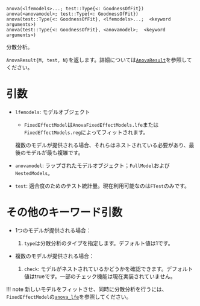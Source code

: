 ```
anova(<lfemodels>...; test::Type{<: GoodnessOfFit})
anova(<anovamodel>; test::Type{<: GoodnessOfFit})
anova(test::Type{<: GoodnessOfFit}, <lfemodels>...;  <keyword arguments>)
anova(test::Type{<: GoodnessOfFit}, <anovamodel>;  <keyword arguments>)
```

分散分析。

`AnovaResult{M, test, N}`を返します。詳細については[`AnovaResult`](@ref)を参照してください。

# 引数

  * `lfemodels`: モデルオブジェクト

      * `FixedEffectModel`は`AnovaFixedEffectModels.lfe`または`FixedEffectModels.reg`によってフィットされます。

    複数のモデルが提供される場合、それらはネストされている必要があり、最後のモデルが最も複雑です。
  * `anovamodel`: ラップされたモデルオブジェクト；`FullModel`および`NestedModels`。
  * `test`: 適合度のためのテスト統計量。現在利用可能なのは`FTest`のみです。

# その他のキーワード引数

  * 1つのモデルが提供される場合：  

    1. `type`は分散分析のタイプを指定します。デフォルト値は1です。
  * 複数のモデルが提供される場合：  

    1. `check`: モデルがネストされているかどうかを確認できます。デフォルト値はtrueです。一部のチェック機能は現在実装されていません。

!!! note
    新しいモデルをフィットさせ、同時に分散分析を行うには、`FixedEffectModel`の[`anova_lfe`](@ref)を参照してください。

